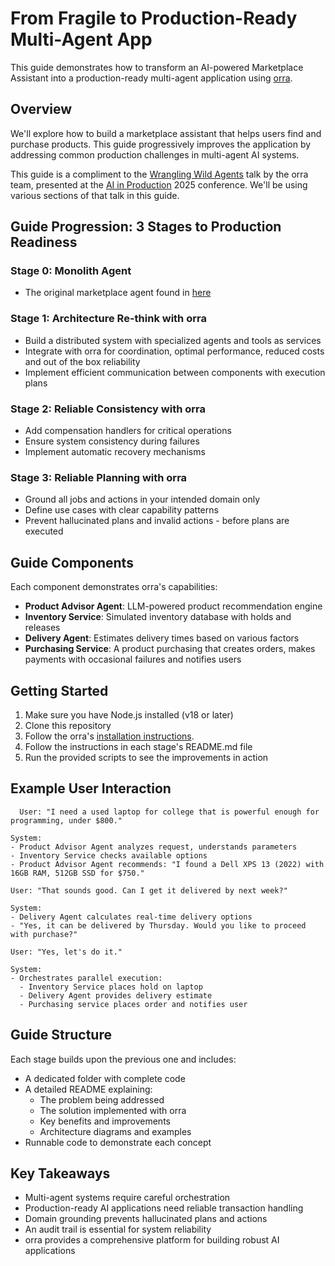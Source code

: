 # From Fragile to Production-Ready Multi-Agent App

This guide demonstrates how to transform an AI-powered Marketplace Assistant into a production-ready multi-agent application using [orra](https://github.com/orra-dev/orra).

## Overview

We'll explore how to build a marketplace assistant that helps users find and purchase products. This guide progressively improves the application by addressing common production challenges in multi-agent AI systems.

This guide is a compliment to the [Wrangling Wild Agents](https://docs.google.com/presentation/d/1hTegIOTg4tuzU2EJck_dkWYUqw9VsthHtKBmNNJJ1vI/edit?usp=sharing) talk by the orra team, presented at the [AI in Production](https://home.mlops.community/public/events/ai-in-production-2025?agenda_day=6786673a7e4e28747d4d90ec&agenda_track=6786673a7e4e28747d4d9100&agenda_stage=67873ebf7e4e28747d4e8c27&agenda_filter_view=stage&agenda_view=list) 2025 conference. We'll be using various sections of that talk in this guide.

## Guide Progression: 3 Stages to Production Readiness

### Stage 0: Monolith Agent
- The original marketplace agent found in [here](monolith-app)

### Stage 1: Architecture Re-think with orra
- Build a distributed system with specialized agents and tools as services
- Integrate with orra for coordination, optimal performance, reduced costs and out of the box reliability 
- Implement efficient communication between components with execution plans

### Stage 2: Reliable Consistency with orra
- Add compensation handlers for critical operations
- Ensure system consistency during failures
- Implement automatic recovery mechanisms

### Stage 3: Reliable Planning with orra
- Ground all jobs and actions in your intended domain only
- Define use cases with clear capability patterns
- Prevent hallucinated plans and invalid actions - before plans are executed

## Guide Components

Each component demonstrates orra's capabilities:

- **Product Advisor Agent**: LLM-powered product recommendation engine
- **Inventory Service**: Simulated inventory database with holds and releases
- **Delivery Agent**: Estimates delivery times based on various factors
- **Purchasing Service**: A product purchasing that creates orders, makes payments with occasional failures and notifies users

## Getting Started

1. Make sure you have Node.js installed (v18 or later)
2. Clone this repository
3. Follow the orra's [installation instructions](https://github.com/orra-dev/orra?tab=readme-ov-file#installation).
4. Follow the instructions in each stage's README.md file
5. Run the provided scripts to see the improvements in action

## Example User Interaction

```
  User: "I need a used laptop for college that is powerful enough for programming, under $800."

System:
- Product Advisor Agent analyzes request, understands parameters
- Inventory Service checks available options
- Product Advisor Agent recommends: "I found a Dell XPS 13 (2022) with 16GB RAM, 512GB SSD for $750."

User: "That sounds good. Can I get it delivered by next week?"

System:
- Delivery Agent calculates real-time delivery options
- "Yes, it can be delivered by Thursday. Would you like to proceed with purchase?"

User: "Yes, let's do it."

System:
- Orchestrates parallel execution:
  - Inventory Service places hold on laptop
  - Delivery Agent provides delivery estimate
  - Purchasing service places order and notifies user
```

## Guide Structure

Each stage builds upon the previous one and includes:
- A dedicated folder with complete code
- A detailed README explaining:
    - The problem being addressed
    - The solution implemented with orra
    - Key benefits and improvements
    - Architecture diagrams and examples
- Runnable code to demonstrate each concept

## Key Takeaways

- Multi-agent systems require careful orchestration
- Production-ready AI applications need reliable transaction handling
- Domain grounding prevents hallucinated plans and actions
- An audit trail is essential for system reliability
- orra provides a comprehensive platform for building robust AI applications
